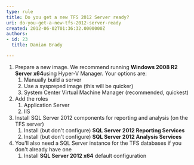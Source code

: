 ```yaml
---
type: rule
title: Do you get a new TFS 2012 Server ready?
uri: do-you-get-a-new-tfs-2012-server-ready
created: 2012-06-02T01:36:32.0000000Z
authors:
- id: 23
  title: Damian Brady

---
```


1. Prepare a new image. We recommend running  **Windows 2008 R2 Server x64**using Hyper-V Manager. Your options are:
    1. Manually build a server
    2. Use a syspreped image (this will be quicker)
    3. System Center Virtual Machine Manager (recommended, quickest)
2. Add the roles
    1. Application Server
    2. IIS
3. Install SQL Server 2012 components for reporting and analysis (on the TFS server)
    1. Install (but don't configure)  **SQL Server 2012 Reporting Services**
    2. Install (but don't configure)  **SQL Server 2012 Analysis Services**
4. You'll also need a SQL Server instance for the TFS databases if you don't already have one
    1. Install  **SQL Server 2012 x64**  default configuration
